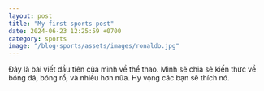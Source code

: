 ```yaml
---
layout: post
title: "My first sports post"
date: 2024-06-23 12:25:59 +0700
category: sports
image: "/blog-sports/assets/images/ronaldo.jpg"
---
```


Đây là bài viết đầu tiên của mình về thể thao. Mình sẽ chia sẻ kiến thức về bóng đá, bóng rổ, và nhiều hơn nữa. Hy vọng các bạn sẽ thích nó.
